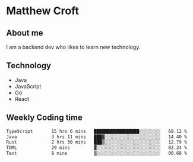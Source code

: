# Matthew Croft

## About me
I am a backend dev who likes to learn new technology. 

## Technology
- Java
- JavaScript
- Go
- React

## Weekly Coding time
<!--START_SECTION:waka-->

```txt
TypeScript       15 hrs 6 mins   █████████████████░░░░░░░░   68.12 %
Java             3 hrs 11 mins   ███▓░░░░░░░░░░░░░░░░░░░░░   14.40 %
Rust             2 hrs 50 mins   ███▒░░░░░░░░░░░░░░░░░░░░░   12.79 %
TOML             29 mins         ▓░░░░░░░░░░░░░░░░░░░░░░░░   02.24 %
Text             8 mins          ▒░░░░░░░░░░░░░░░░░░░░░░░░   00.68 %
```

<!--END_SECTION:waka-->

